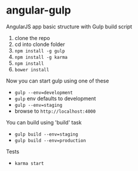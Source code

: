 angular-gulp
============

AngularJS app basic structure with Gulp build script


1. clone the repo
2. cd into clonde folder
3. ```npm install -g gulp```
4. ```npm install -g karma```
5. ```npm install```
6. ```bower install```

Now you can start gulp using one of these

- ```gulp --env=development```
- ```gulp``` env defaults to development
- ```gulp --env=staging```
- browse to ```http://localhost:4000```

You can build using 'build' task

- ```gulp build --env=staging```
- ```gulp build --env=production```

Tests

- ```karma start```
